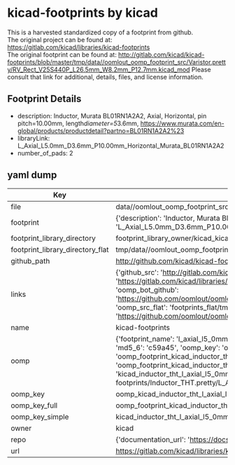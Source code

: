 # kicad-footprints by kicad  
This is a harvested standardized copy of a footprint from github.  
The original project can be found at:  
https://gitlab.com/kicad/libraries/kicad-footprints  
The original footprint can be found at:
http://gitlab.com/kicad/kicad-footprints/blob/master/tmp/data//oomlout_oomp_footprint_src/Varistor.pretty/RV_Rect_V25S440P_L26.5mm_W8.2mm_P12.7mm.kicad_mod
Please consult that link for additional, details, files, and license information.  
## Footprint Details
* description: Inductor, Murata BL01RN1A2A2, Axial, Horizontal, pin pitch=10.00mm, length*diameter=5*3.6mm, https://www.murata.com/en-global/products/productdetail?partno=BL01RN1A2A2%23  
* libraryLink: L_Axial_L5.0mm_D3.6mm_P10.00mm_Horizontal_Murata_BL01RN1A2A2  
* number_of_pads: 2  
## yaml dump  
| Key | Value |  
| --- | --- |  
| file | data//oomlout_oomp_footprint_src/kicad-footprints/Inductor_THT.pretty/L_Axial_L5.0mm_D3.6mm_P10.00mm_Horizontal_Murata_BL01RN1A2A2.kicad_mod |  
| footprint | {'description': 'Inductor, Murata BL01RN1A2A2, Axial, Horizontal, pin pitch=10.00mm, length*diameter=5*3.6mm, https://www.murata.com/en-global/products/productdetail?partno=BL01RN1A2A2%23', 'libraryLink': 'L_Axial_L5.0mm_D3.6mm_P10.00mm_Horizontal_Murata_BL01RN1A2A2', 'number_of_pads': 2} |  
| footprint_library_directory | footprint_library_owner/kicad_kicad-footprints/ |  
| footprint_library_directory_flat | tmp/data//oomlout_oomp_footprint_src/footprints_flat/kicad_inductor_tht_l_axial_l5_0mm_d3_6mm_p10_00mm_horizontal_murata_bl01rn1a2a2/working |  
| github_path | http://github.com/kicad/kicad-footprints/blob/master/tmp/data//oomlout_oomp_footprint_src/Inductor_THT.pretty/L_Axial_L5.0mm_D3.6mm_P10.00mm_Horizontal_Murata_BL01RN1A2A2.kicad_mod |  
| links | {'github_src': 'http://gitlab.com/kicad/kicad-footprints/blob/master/tmp/data//oomlout_oomp_footprint_src/Varistor.pretty/RV_Rect_V25S440P_L26.5mm_W8.2mm_P12.7mm.kicad_mod', 'github_src_repo': 'https://gitlab.com/kicad/libraries/kicad-footprints', 'oomp_bot': 'tmp/data//oomlout_oomp_footprint_src/footprints/kicad_inductor_tht_l_axial_l5_0mm_d3_6mm_p10_00mm_horizontal_murata_bl01rn1a2a2/working', 'oomp_bot_github': 'https://github.com/oomlout/oomlout_oomp_footprint_bot/tree/main/tmp/data//oomlout_oomp_footprint_src/footprints/kicad_inductor_tht_l_axial_l5_0mm_d3_6mm_p10_00mm_horizontal_murata_bl01rn1a2a2/working', 'oomp_src_flat': 'footprints_flat/tmp/data//oomlout_oomp_footprint_src/footprints_flat/kicad_inductor_tht_l_axial_l5_0mm_d3_6mm_p10_00mm_horizontal_murata_bl01rn1a2a2/working', 'oomp_src_flat_github': 'https://github.com/oomlout/oomlout_oomp_footprint_src/tree/main/tmp/data//oomlout_oomp_footprint_src/footprints_flat/kicad_inductor_tht_l_axial_l5_0mm_d3_6mm_p10_00mm_horizontal_murata_bl01rn1a2a2/working'} |  
| name | kicad-footprints |  
| oomp | {'footprint_name': 'l_axial_l5_0mm_d3_6mm_p10_00mm_horizontal_murata_bl01rn1a2a2', 'library_name': 'inductor_tht', 'md5': 'c59a4523fe8be53c56a480f5a58c63a3', 'md5_10': 'c59a4523fe', 'md5_5': 'c59a4', 'md5_6': 'c59a45', 'oomp_key': 'oomp_kicad_inductor_tht_l_axial_l5_0mm_d3_6mm_p10_00mm_horizontal_murata_bl01rn1a2a2', 'oomp_key_extra': 'oomp_footprint_kicad_inductor_tht_l_axial_l5_0mm_d3_6mm_p10_00mm_horizontal_murata_bl01rn1a2a2', 'oomp_key_full': 'oomp_footprint_kicad_inductor_tht_l_axial_l5_0mm_d3_6mm_p10_00mm_horizontal_murata_bl01rn1a2a2_c59a45', 'oomp_key_simple': 'kicad_inductor_tht_l_axial_l5_0mm_d3_6mm_p10_00mm_horizontal_murata_bl01rn1a2a2', 'original_filename': 'data//oomlout_oomp_footprint_src/kicad-footprints/Inductor_THT.pretty/L_Axial_L5.0mm_D3.6mm_P10.00mm_Horizontal_Murata_BL01RN1A2A2.kicad_mod', 'owner_name': 'kicad'} |  
| oomp_key | oomp_kicad_inductor_tht_l_axial_l5_0mm_d3_6mm_p10_00mm_horizontal_murata_bl01rn1a2a2 |  
| oomp_key_full | oomp_footprint_kicad_inductor_tht_l_axial_l5_0mm_d3_6mm_p10_00mm_horizontal_murata_bl01rn1a2a2 |  
| oomp_key_simple | kicad_inductor_tht_l_axial_l5_0mm_d3_6mm_p10_00mm_horizontal_murata_bl01rn1a2a2 |  
| owner | kicad |  
| repo | {'documentation_url': 'https://docs.github.com/rest/repos/repos#get-a-repository', 'message': 'Not Found'} |  
| url | https://gitlab.com/kicad/libraries/kicad-footprints |  

